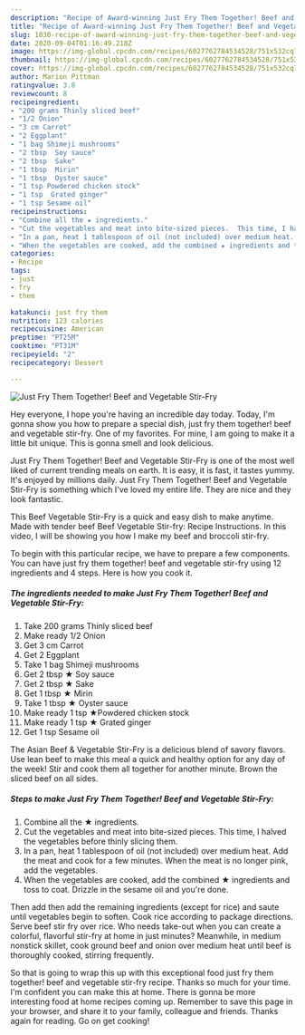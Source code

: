 ```yaml
---
description: "Recipe of Award-winning Just Fry Them Together! Beef and Vegetable Stir-Fry"
title: "Recipe of Award-winning Just Fry Them Together! Beef and Vegetable Stir-Fry"
slug: 1030-recipe-of-award-winning-just-fry-them-together-beef-and-vegetable-stir-fry
date: 2020-09-04T01:16:49.218Z
image: https://img-global.cpcdn.com/recipes/6027762784534528/751x532cq70/just-fry-them-together-beef-and-vegetable-stir-fry-recipe-main-photo.jpg
thumbnail: https://img-global.cpcdn.com/recipes/6027762784534528/751x532cq70/just-fry-them-together-beef-and-vegetable-stir-fry-recipe-main-photo.jpg
cover: https://img-global.cpcdn.com/recipes/6027762784534528/751x532cq70/just-fry-them-together-beef-and-vegetable-stir-fry-recipe-main-photo.jpg
author: Marion Pittman
ratingvalue: 3.8
reviewcount: 8
recipeingredient:
- "200 grams Thinly sliced beef"
- "1/2 Onion"
- "3 cm Carrot"
- "2 Eggplant"
- "1 bag Shimeji mushrooms"
- "2 tbsp  Soy sauce"
- "2 tbsp  Sake"
- "1 tbsp  Mirin"
- "1 tbsp  Oyster sauce"
- "1 tsp Powdered chicken stock"
- "1 tsp  Grated ginger"
- "1 tsp Sesame oil"
recipeinstructions:
- "Combine all the ★ ingredients."
- "Cut the vegetables and meat into bite-sized pieces.  This time, I halved the vegetables before thinly slicing them."
- "In a pan, heat 1 tablespoon of oil (not included) over medium heat. Add the meat and cook for a few minutes. When the meat is no longer pink, add the vegetables."
- "When the vegetables are cooked, add the combined ★ ingredients and toss to coat.  Drizzle in the sesame oil and you&#39;re done."
categories:
- Recipe
tags:
- just
- fry
- them

katakunci: just fry them 
nutrition: 123 calories
recipecuisine: American
preptime: "PT25M"
cooktime: "PT31M"
recipeyield: "2"
recipecategory: Dessert

---
```



![Just Fry Them Together! Beef and Vegetable Stir-Fry](https://img-global.cpcdn.com/recipes/6027762784534528/751x532cq70/just-fry-them-together-beef-and-vegetable-stir-fry-recipe-main-photo.jpg)

Hey everyone, I hope you're having an incredible day today. Today, I'm gonna show you how to prepare a special dish, just fry them together! beef and vegetable stir-fry. One of my favorites. For mine, I am going to make it a little bit unique. This is gonna smell and look delicious.

Just Fry Them Together! Beef and Vegetable Stir-Fry is one of the most well liked of current trending meals on earth. It is easy, it is fast, it tastes yummy. It's enjoyed by millions daily. Just Fry Them Together! Beef and Vegetable Stir-Fry is something which I've loved my entire life. They are nice and they look fantastic.

This Beef Vegetable Stir-Fry is a quick and easy dish to make anytime. Made with tender beef Beef Vegetable Stir-fry: Recipe Instructions. In this video, I will be showing you how I make my beef and broccoli stir-fry.


To begin with this particular recipe, we have to prepare a few components. You can have just fry them together! beef and vegetable stir-fry using 12 ingredients and 4 steps. Here is how you cook it.

<!--inarticleads1-->

##### The ingredients needed to make Just Fry Them Together! Beef and Vegetable Stir-Fry:

1. Take 200 grams Thinly sliced beef
1. Make ready 1/2 Onion
1. Get 3 cm Carrot
1. Get 2 Eggplant
1. Take 1 bag Shimeji mushrooms
1. Get 2 tbsp ★ Soy sauce
1. Get 2 tbsp ★ Sake
1. Get 1 tbsp ★ Mirin
1. Take 1 tbsp ★ Oyster sauce
1. Make ready 1 tsp ★Powdered chicken stock
1. Make ready 1 tsp ★ Grated ginger
1. Get 1 tsp Sesame oil


The Asian Beef &amp; Vegetable Stir-Fry is a delicious blend of savory flavors. Use lean beef to make this meal a quick and healthy option for any day of the week! Stir and cook them all together for another minute. Brown the sliced beef on all sides. 

<!--inarticleads2-->

##### Steps to make Just Fry Them Together! Beef and Vegetable Stir-Fry:

1. Combine all the ★ ingredients.
1. Cut the vegetables and meat into bite-sized pieces.  This time, I halved the vegetables before thinly slicing them.
1. In a pan, heat 1 tablespoon of oil (not included) over medium heat. Add the meat and cook for a few minutes. When the meat is no longer pink, add the vegetables.
1. When the vegetables are cooked, add the combined ★ ingredients and toss to coat.  Drizzle in the sesame oil and you&#39;re done.


Then add then add the remaining ingredients (except for rice) and saute until vegetables begin to soften. Cook rice according to package directions. Serve beef stir fry over rice. Who needs take-out when you can create a colorful, flavorful stir-fry at home in just minutes? Meanwhile, in medium nonstick skillet, cook ground beef and onion over medium heat until beef is thoroughly cooked, stirring frequently. 

So that is going to wrap this up with this exceptional food just fry them together! beef and vegetable stir-fry recipe. Thanks so much for your time. I'm confident you can make this at home. There is gonna be more interesting food at home recipes coming up. Remember to save this page in your browser, and share it to your family, colleague and friends. Thanks again for reading. Go on get cooking!
